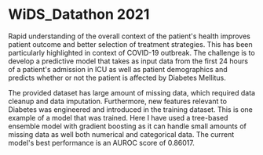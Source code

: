 # WiDS_Datathon 2021

Rapid understanding of the overall context of the patient's health improves patient outcome and better selection of treatment strategies. This has been particularly highlighted in context of COVID-19 outbreak. The challenge is to develop a predictive model that takes as input data from the first 24 hours of a patient's admission in ICU as well as patient demographics and predicts whether or not the patient is affected by Diabetes Mellitus. 

The provided dataset has large amount of missing data, which required data cleanup and data imputation. Furthermore, new features relevant to Diabetes was engineered and introduced in the training dataset. This is one example of a model that was trained. Here I have used a tree-based ensemble model with gradient boosting as it can handle small amounts of missing data as well both numerical and categorical data. The current model's best performance is an AUROC score of 0.86017. 
